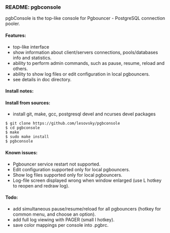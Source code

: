 ### README: pgbconsole
pgbConsole is the top-like console for Pgbouncer - PostgreSQL connection pooler.

#### Features:
- top-like interface
- show information about client/servers connections, pools/databases info and statistics.
- ability to perform admin commands, such as pause, resume, reload and others.
- ability to show log files or edit configuration in local pgbouncers.
- see details in doc directory.

#### Install notes:

#### Install from sources:
- install git, make, gcc, postgresql devel and ncurses devel packages

```
$ git clone https://github.com/lesovsky/pgbconsole
$ cd pgbconsole
$ make
$ sudo make install
$ pgbconsole
```
#### Known issues:
- Pgbouncer service restart not supported.
- Edit configuration supported only for local pgbouncers.
- Show log files supported only for local pgbouncers.
- Log-file screen displayed wrong when window enlarged (use L hotkey to reopen and redraw log).

#### Todo:
- add simultaneous pause/resume/reload for all pgbouncers (hotkey for common menu, and choose an option).
- add full log viewing with PAGER (small l hotkey).
- save color mappings per console into .pgbrc.
